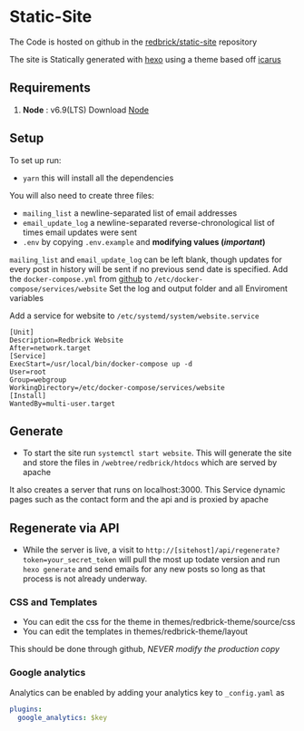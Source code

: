 # Static-Site

The Code is hosted on github in the
[redbrick/static-site](https://github.com/redbrick/static-site) repository

The site is Statically generated with [hexo](https://hexo.io/) using a theme
based off [icarus](https://github.com/redbrick/hexo-theme-icarus)

## Requirements

1. **Node** : v6.9(LTS) Download [Node](https://nodejs.org/download/)

## Setup

To set up run:

- `yarn` this will install all the dependencies

You will also need to create three files:

- `mailing_list` a newline-separated list of email addresses
- `email_update_log` a newline-separated reverse-chronological list of times
  email updates were sent
- `.env` by copying `.env.example` and **modifying values (_important_)**

`mailing_list` and `email_update_log` can be left blank, though updates for
every post in history will be sent if no previous send date is specified. Add
the `docker-compose.yml` from
[github](https://github.com/redbrick/static-site/blob/master/docker-compose.yml)
to `/etc/docker-compose/services/website` Set the log and output folder and all
Enviroment variables

Add a service for website to `/etc/systemd/system/website.service`

```text
[Unit]
Description=Redbrick Website
After=network.target
[Service]
ExecStart=/usr/local/bin/docker-compose up -d
User=root
Group=webgroup
WorkingDirectory=/etc/docker-compose/services/website
[Install]
WantedBy=multi-user.target
```

## Generate

- To start the site run `systemctl start website`. This will generate the site
  and store the files in `/webtree/redbrick/htdocs` which are served by apache

It also creates a server that runs on localhost:3000. This Service dynamic pages
such as the contact form and the api and is proxied by apache

## Regenerate via API

- While the server is live, a visit to
  `http://[sitehost]/api/regenerate?token=your_secret_token` will pull the most
  up todate version and run `hexo generate` and send emails for any new posts so
  long as that process is not already underway.

### CSS and Templates

- You can edit the css for the theme in themes/redbrick-theme/source/css
- You can edit the templates in themes/redbrick-theme/layout

This should be done through github, _NEVER modify the production copy_

### Google analytics

Analytics can be enabled by adding your analytics key to `_config.yaml` as

```yaml
plugins:
  google_analytics: $key
```
